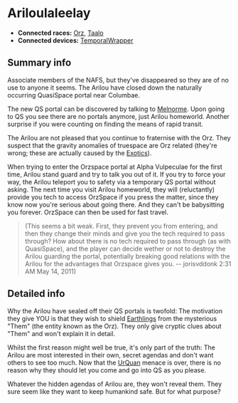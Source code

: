 # Ariloulaleelay #

  * **Connected races:** [Orz](Orz.md), [Taalo](Taalo.md)
  * **Connected devices:** [TemporalWrapper](TemporalWrapper.md)

## Summary info ##

Associate members of the NAFS, but they've disappeared so they are of no use to anyone it seems. The Arilou have closed down the naturally occurring QuasiSpace portal near Columbae.

The new QS portal can be discovered by talking to [Melnorme](Melnorme.md). Upon going to QS you see there are no portals anymore, just Arilou homeworld. Another surprise if you were counting on finding the means of rapid transit.

The Arilou are not pleased that you continue to fraternise with the Orz. They suspect that the gravity anomalies of truespace are Orz related (they're wrong; these are actually caused by the [Exotics](Exotics.md)).

When trying to enter the Orzspace portal at Alpha Vulpeculae for the first time, Arilou stand guard and try to talk you out of it. If you try to force your way, the Arilou teleport you to safety via a temporary QS portal without asking. The next time you visit Arilou homeworld, they will (reluctantly) provide you tech to access OrzSpace if you press the matter, since they know now you're serious about going there. And they can't be babysitting you forever. OrzSpace can then be used for fast travel.

> (This seems a bit weak. First, they prevent you from entering, and then they change their minds and give you the tech required to pass through? How about there is no tech required to pass through (as with QuasiSpace), and the player can decide wether or not to destroy the Arilou guarding the portal, potentially breaking good relations with the Arilou for the advantages that Orzspace gives you. -- jorisvddonk 2:31 AM May 14, 2011)

## Detailed info ##

Why the Arilou have sealed off their QS portals is twofold: The motivation they give YOU is that they wish to shield [Earthlings](Earthlings.md) from the mysterious "Them" (the entity known as the Orz). They only give cryptic clues about "Them" and won't explain it in detail.

Whilst the first reason might well be true, it's only part of the truth: The Arilou are most interested in their own, secret agendas and don't want others to see too much. Now that the [UrQuan](UrQuan.md) menace is over, there is no reason why they should let you come and go into QS as you please.

Whatever the hidden agendas of Arilou are, they won't reveal them. They sure seem like they want to keep humankind safe. But for what purpose?
